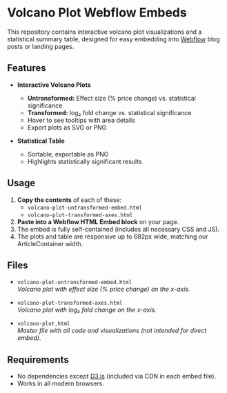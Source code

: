 # Volcano Plot Webflow Embeds

This repository contains interactive volcano plot visualizations and a statistical summary table, designed for easy embedding into [Webflow](https://webflow.com/) blog posts or landing pages.

## Features

- **Interactive Volcano Plots**  
  - **Untransformed:** Effect size (% price change) vs. statistical significance  
  - **Transformed:** log₂ fold change vs. statistical significance  
  - Hover to see tooltips with area details  
  - Export plots as SVG or PNG

- **Statistical Table**  
  - Sortable, exportable as PNG  
  - Highlights statistically significant results

## Usage

1. **Copy the contents** of each of these:
    - `volcano-plot-untransformed-embed.html`
    - `volcano-plot-transformed-axes.html`
2. **Paste into a Webflow HTML Embed block** on your page.
3. The embed is fully self-contained (includes all necessary CSS and JS).
4. The plots and table are responsive up to 682px wide, matching our ArticleContainer width.

## Files

- `volcano-plot-untransformed-embed.html`  
  *Volcano plot with effect size (% price change) on the x-axis.*

- `volcano-plot-transformed-axes.html`  
  *Volcano plot with log₂ fold change on the x-axis.*

- `volcano-plot.html`  
  *Master file with all code and visualizations (not intended for direct embed).*

## Requirements

- No dependencies except [D3.js](https://d3js.org/) (included via CDN in each embed file).
- Works in all modern browsers.
